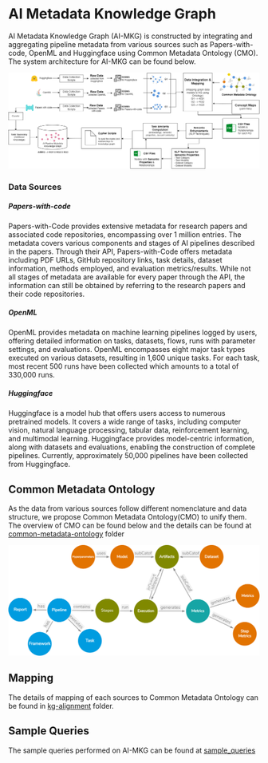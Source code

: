 # AI Metadata Knowledge Graph
AI Metadata Knowledge Graph (AI-MKG) is constructed by integrating and aggregating pipeline metadata from various sources such as Papers-with-code, OpenML and Huggingface using Common Metadata Ontology (CMO). The system architecture for AI-MKG can be found below.

![Architecture of AI-MKG Construction](detailed_kg_const.drawio.png)


### Data Sources
##### Papers-with-code
Papers-with-Code provides extensive metadata for research papers and associated code repositories, encompassing over 1 million entries. The metadata covers various components and stages of AI pipelines described in the papers. Through their API, Papers-with-Code offers metadata including PDF URLs, GitHub repository links, task details, dataset information, methods employed, and evaluation metrics/results. While not all stages of metadata are available for every paper through the API, the information can still be obtained by referring to the research papers and their code repositories.

##### OpenML
OpenML provides metadata on machine learning pipelines logged by users, offering detailed information on tasks, datasets, flows, runs with parameter settings, and evaluations. OpenML encompasses eight major task types executed on various datasets, resulting in 1,600 unique tasks. For each task, most recent 500 runs have been collected which amounts to a total of 330,000 runs. 

##### Huggingface
Huggingface is a model hub that offers users access to numerous pretrained models. It covers a wide range of tasks, including computer vision, natural language processing, tabular data, reinforcement learning, and multimodal learning. Huggingface provides model-centric information, along with datasets and evaluations, enabling the construction of complete pipelines. Currently, approximately 50,000 pipelines have been collected from Huggingface. 

## Common Metadata Ontology
As the data from various sources follow different nomenclature and data structure, we propose Common Metadata Ontology(CMO) to unify them. The overview of CMO can be found below and the details can be found at [common-metadata-ontology](common-metadata-ontology/readme.md) folder

![Common Metadata Ontology](common-metadata-ontology/common-metadata-ontology_v2.png)

## Mapping
The details of mapping of each sources to Common Metadata Ontology can be found in [kg-alignment](kg-alignment/readme.md) folder.

## Sample Queries
The sample queries performed on AI-MKG can be found at [sample_queries](sample_queries/readme.md)

